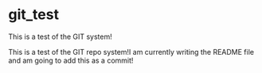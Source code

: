 # git_test
This is a test of the GIT system!

This is a test of the GIT repo system!I am currently writing the README file and am going to add this as a commit!
